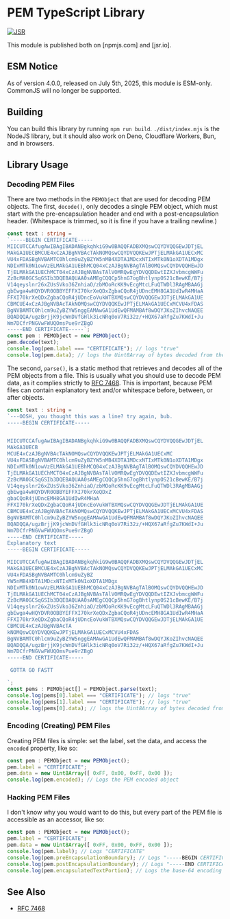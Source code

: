 # PEM TypeScript Library

[![JSR](https://jsr.io/badges/@wildboar/pem)](https://jsr.io/@wildboar/pem)

This module is published both on [npmjs.com] and [jsr.io].

## ESM Notice

As of version 4.0.0, released on July 5th, 2025, this module is ESM-only.
CommonJS will no longer be supported.

## Building

You can build this library by running `npm run build`. `./dist/index.mjs` is
the NodeJS library, but it should also work on Deno, Cloudflare Workers, Bun,
and in browsers.

## Library Usage

### Decoding PEM Files

There are two methods in the `PEMObject` that are used for decoding PEM
objects. The first, `decode()`, only decodes a single PEM object, which must
start with the pre-encapsulation header and end with a post-encapsulation
header. (Whitespace is trimmed, so it is fine if you have a trailing newline.)

```typescript
const text : string =
`-----BEGIN CERTIFICATE-----
MIICUTCCAfugAwIBAgIBADANBgkqhkiG9w0BAQQFADBXMQswCQYDVQQGEwJDTjEL
MAkGA1UECBMCUE4xCzAJBgNVBAcTAkNOMQswCQYDVQQKEwJPTjELMAkGA1UECxMC
VU4xFDASBgNVBAMTC0hlcm9uZyBZYW5nMB4XDTA1MDcxNTIxMTk0N1oXDTA1MDgx
NDIxMTk0N1owVzELMAkGA1UEBhMCQ04xCzAJBgNVBAgTAlBOMQswCQYDVQQHEwJD
TjELMAkGA1UEChMCT04xCzAJBgNVBAsTAlVOMRQwEgYDVQQDEwtIZXJvbmcgWWFu
ZzBcMA0GCSqGSIb3DQEBAQUAA0sAMEgCQQCp5hnG7ogBhtlynpOS21cBewKE/B7j
V14qeyslnr26xZUsSVko36ZnhiaO/zbMOoRcKK9vEcgMtcLFuQTWDl3RAgMBAAGj
gbEwga4wHQYDVR0OBBYEFFXI70krXeQDxZgbaCQoR4jUDncEMH8GA1UdIwR4MHaA
FFXI70krXeQDxZgbaCQoR4jUDncEoVukWTBXMQswCQYDVQQGEwJDTjELMAkGA1UE
CBMCUE4xCzAJBgNVBAcTAkNOMQswCQYDVQQKEwJPTjELMAkGA1UECxMCVU4xFDAS
BgNVBAMTC0hlcm9uZyBZYW5nggEAMAwGA1UdEwQFMAMBAf8wDQYJKoZIhvcNAQEE
BQADQQA/ugzBrjjK9jcWnDVfGHlk3icNRq0oV7Ri32z/+HQX67aRfgZu7KWdI+Ju
Wm7DCfrPNGVwFWUQOmsPue9rZBgO
-----END CERTIFICATE-----`;
const pem : PEMObject = new PEMObject();
pem.decode(text);
console.log(pem.label === "CERTIFICATE"); // logs "true"
console.log(pem.data); // logs the Uint8Array of bytes decoded from the base-64 data
```

The second, `parse()`, is a static method that retrieves and decodes all of the
PEM objects from a file. This is usually what you should use to decode PEM
data, as it complies strictly to [RFC 7468](https://tools.ietf.org/html/rfc7468).
This is important, because PEM files can contain explanatory text and/or
whitespace before, between, or after objects.

```typescript
const text : string =
`---OOSH, you thought this was a line? try again, bub.
-----BEGIN CERTIFICATE-----


MIICUTCCAfugAwIBAgIBADANBgkqhkiG9w0BAQQFADBXMQswCQYDVQQGEwJDTjEL
MAkGA1UECB
MCUE4xCzAJBgNVBAcTAkNOMQswCQYDVQQKEwJPTjELMAkGA1UECxMC
VU4xFDASBgNVBAMTC0hlcm9uZyBZYW5nMB4XDTA1MDcxNTIxMTk0N1oXDTA1MDgx
NDIxMTk0N1owVzELMAkGA1UEBhMCQ04xCzAJBgNVBAgTAlBOMQswCQYDVQQHEwJD
TjELMAkGA1UEChMCT04xCzAJBgNVBAsTAlVOMRQwEgYDVQQDEwtIZXJvbmcgWWFu
ZzBcMA0GCSqGSIb3DQEBAQUAA0sAMEgCQQCp5hnG7ogBhtlynpOS21cBewKE/B7j
V14qeyslnr26xZUsSVko36ZnhiaO/zbMOoRcKK9vEcgMtcLFuQTWDl3RAgMBAAGj
gbEwga4wHQYDVR0OBBYEFFXI70krXeQDxZ
gbaCQoR4jUDncEMH8GA1UdIwR4MHaA
FFXI70krXeQDxZgbaCQoR4jUDncEoVukWTBXMQswCQYDVQQGEwJDTjELMAkGA1UE
CBMCUE4xCzAJBgNVBAcTAkNOMQswCQYDVQQKEwJPTjELMAkGA1UECxMCVU4xFDAS
BgNVBAMTC0hlcm9uZyBZYW5nggEAMAwGA1UdEwQFMAMBAf8wDQYJKoZIhvcNAQEE
BQADQQA/ugzBrjjK9jcWnDVfGHlk3icNRq0oV7Ri32z/+HQX67aRfgZu7KWdI+Ju
Wm7DCfrPNGVwFWUQOmsPue9rZBgO
-----END CERTIFICATE-----
Explanatory text
-----BEGIN CERTIFICATE-----

MIICUTCCAfugAwIBAgIBADANBgkqhkiG9w0BAQQFADBXMQswCQYDVQQGEwJDTjEL
MAkGA1UECBMCUE4xCzAJBgNVBAcTAkNOMQswCQYDVQQKEwJPTjELMAkGA1UECxMC
VU4xFDASBgNVBAMTC0hlcm9uZyBZ
YW5nMB4XDTA1MDcxNTIxMTk0N1oXDTA1MDgx
NDIxMTk0N1owVzELMAkGA1UEBhMCQ04xCzAJBgNVBAgTAlBOMQswCQYDVQQHEwJD
TjELMAkGA1UEChMCT04xCzAJBgNVBAsTAlVOMRQwEgYDVQQDEwtIZXJvbmcgWWFu
ZzBcMA0GCSqGSIb3DQEBAQUAA0sAMEgCQQCp5hnG7ogBhtlynpOS21cBewKE/B7j
V14qeyslnr26xZUsSVko36ZnhiaO/zbMOoRcKK9vEcgMtcLFuQTWDl3RAgMBAAGj
gbEwga4wHQYDVR0OBBYEFFXI70krXeQDxZgbaCQoR4jUDncEMH8GA1UdIwR4MHaA
FFXI70krXeQDxZgbaCQoR4jUDncEoVukWTBXMQswCQYDVQQGEwJDTjELMAkGA1UE
CBMCUE4xCzAJBgNVBAcTA
kNOMQswCQYDVQQKEwJPTjELMAkGA1UECxMCVU4xFDAS
BgNVBAMTC0hlcm9uZyBZYW5nggEAMAwGA1UdEwQFMAMBAf8wDQYJKoZIhvcNAQEE
BQADQQA/ugzBrjjK9jcWnDVfGHlk3icNRq0oV7Ri32z/+HQX67aRfgZu7KWdI+Ju
Wm7DCfrPNGVwFWUQOmsPue9rZBgO
-----END CERTIFICATE-----

 GOTTA GO FASTT

`;
const pems : PEMObject[] = PEMObject.parse(text);
console.log(pems[0].label === "CERTIFICATE"); // logs "true"
console.log(pems[1].label === "CERTIFICATE"); // logs "true"
console.log(pems[0].data); // logs the Uint8Array of bytes decoded from the base-64 data
```

### Encoding (Creating) PEM Files

Creating PEM files is simple: set the label, set the data, and access the
`encoded` property, like so:

```typescript
const pem : PEMObject = new PEMObject();
pem.label = "CERTIFICATE";
pem.data = new Uint8Array([ 0xFF, 0x00, 0xFF, 0x00 ]);
console.log(pem.encoded); // Logs the PEM encoded object
```

### Hacking PEM Files

I don't know why you would want to do this, but every part of the PEM file
is accessible as an accessor, like so:

```typescript
const pem : PEMObject = new PEMObject();
pem.label = "CERTIFICATE";
pem.data = new Uint8Array([ 0xFF, 0x00, 0xFF, 0x00 ]);
console.log(pem.label); // Logs "CERTIFICATE"
console.log(pem.preEncapsulationBoundary); // Logs "-----BEGIN CERTIFICATE-----"
console.log(pem.postEncapsulationBoundary); // Logs "-----END CERTIFICATE-----"
console.log(pem.encapsulatedTextPortion); // Logs the base-64 encoding of pem.data
```

## See Also

* [RFC 7468](https://tools.ietf.org/html/rfc7468)
